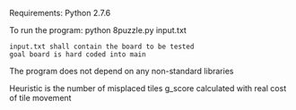 Requirements: 
	Python 2.7.6

To run the program:
	python 8puzzle.py input.txt
	
	input.txt shall contain the board to be tested
	goal board is hard coded into main

The program does not depend on any non-standard libraries

Heuristic is the number of misplaced tiles
g_score calculated with real cost of tile movement


	


